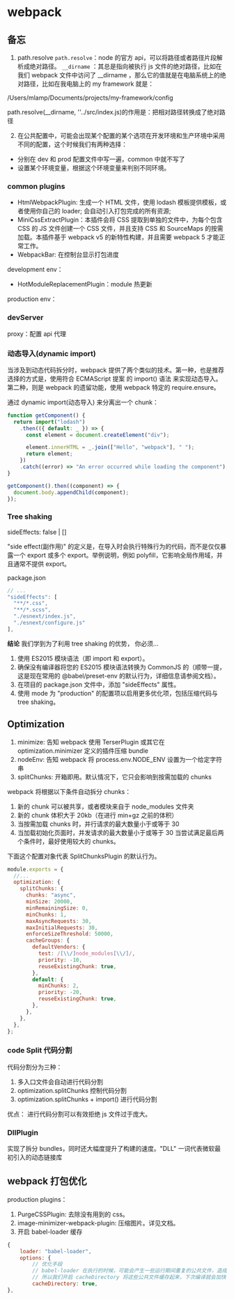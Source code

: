 # webpack

## 备忘

1. path.resolve
   `path.resolve`：node 的官方 api，可以将路径或者路径片段解析成绝对路径。
   `__dirname` ：其总是指向被执行 js 文件的绝对路径，比如在我们 webpack 文件中访问了 \_\_dirname ，那么它的值就是在电脑系统上的绝对路径，比如在我电脑上的 my framework 就是：

/Users/mlamp/Documents/projects/my-framework/config

path.resolve(\_\_dirname, ''../src/index.js)的作用是：把相对路径转换成了绝对路径

2. 在公共配置中，可能会出现某个配置的某个选项在开发环境和生产环境中采用不同的配置，这个时候我们有两种选择：

- 分别在 dev 和 prod 配置文件中写一遍，common 中就不写了
- 设置某个环境变量，根据这个环境变量来判别不同环境。

### common plugins

- HtmlWebpackPlugin: 生成一个 HTML 文件，使用 lodash 模板提供模板，或者使用你自己的 loader; 会自动引入打包完成的所有资源;
- MiniCssExtractPlugin：本插件会将 CSS 提取到单独的文件中，为每个包含 CSS 的 JS 文件创建一个 CSS 文件，并且支持 CSS 和 SourceMaps 的按需加载。本插件基于 webpack v5 的新特性构建，并且需要 webpack 5 才能正常工作。
- WebpackBar: 在控制台显示打包进度

development env：

- HotModuleReplacementPlugin：module 热更新

production env：

### devServer

proxy：配置 api 代理

### 动态导入(dynamic import)

当涉及到动态代码拆分时，webpack 提供了两个类似的技术。第一种，也是推荐选择的方式是，使用符合 ECMAScript 提案 的 import() 语法 来实现动态导入。第二种，则是 webpack 的遗留功能，使用 webpack 特定的 require.ensure。

通过 dynamic import(动态导入) 来分离出一个 chunk：

```javascript
function getComponent() {
  return import("lodash")
    .then(({ default: _ }) => {
      const element = document.createElement("div");

      element.innerHTML = _.join(["Hello", "webpack"], " ");
      return element;
    })
    .catch((error) => "An error occurred while loading the component");
}

getComponent().then((component) => {
  document.body.appendChild(component);
});
```

### Tree shaking

sideEffects: false | []

"side effect(副作用)" 的定义是，在导入时会执行特殊行为的代码，而不是仅仅暴露一个 export 或多个 export。举例说明，例如 polyfill，它影响全局作用域，并且通常不提供 export。

package.json

```javascript
// ...
"sideEffects": [
  "**/*.css",
  "**/*.scss",
  "./esnext/index.js",
  "./esnext/configure.js"
],
```

**结论**
我们学到为了利用 tree shaking 的优势， 你必须...

1. 使用 ES2015 模块语法（即 import 和 export）。
2. 确保没有编译器将您的 ES2015 模块语法转换为 CommonJS 的（顺带一提，这是现在常用的 @babel/preset-env 的默认行为，详细信息请参阅文档）。
3. 在项目的 package.json 文件中，添加 "sideEffects" 属性。
4. 使用 mode 为 "production" 的配置项以启用更多优化项，包括压缩代码与 tree shaking。

## Optimization

1. minimize: 告知 webpack 使用 TerserPlugin 或其它在 optimization.minimizer 定义的插件压缩 bundle
2. nodeEnv: 告知 webpack 将 process.env.NODE_ENV 设置为一个给定字符串
3. splitChunks: 开箱即用。默认情况下，它只会影响到按需加载的 chunks

webpack 将根据以下条件自动拆分 chunks：

1. 新的 chunk 可以被共享，或者模块来自于 node_modules 文件夹
2. 新的 chunk 体积大于 20kb（在进行 min+gz 之前的体积）
3. 当按需加载 chunks 时，并行请求的最大数量小于或等于 30
4. 当加载初始化页面时，并发请求的最大数量小于或等于 30
   当尝试满足最后两个条件时，最好使用较大的 chunks。

下面这个配置对象代表 SplitChunksPlugin 的默认行为。

```javascript
module.exports = {
  //...
  optimization: {
    splitChunks: {
      chunks: "async",
      minSize: 20000,
      minRemainingSize: 0,
      minChunks: 1,
      maxAsyncRequests: 30,
      maxInitialRequests: 30,
      enforceSizeThreshold: 50000,
      cacheGroups: {
        defaultVendors: {
          test: /[\\/]node_modules[\\/]/,
          priority: -10,
          reuseExistingChunk: true,
        },
        default: {
          minChunks: 2,
          priority: -20,
          reuseExistingChunk: true,
        },
      },
    },
  },
};
```

### code Split 代码分割

代码分割分为三种：

1. 多入口文件会自动进行代码分割
2. optimization.splitChunks 控制代码分割
3. optimization.splitChunks + import() 进行代码分割

优点： 进行代码分割可以有效拒绝 js 文件过于庞大。

### DllPlugin
实现了拆分 bundles，同时还大幅度提升了构建的速度。"DLL" 一词代表微软最初引入的动态链接库

## webpack 打包优化

production plugins：

1. PurgeCSSPlugin: 去除没有用到的 css。
2. image-minimizer-webpack-plugin: 压缩图片。详见文档。
3. 开启 babel-loader 缓存

```javascript
{
    loader: "babel-loader",
    options: {
        // 优化手段
        // babel-loader 在执行的时候，可能会产生一些运行期间重复的公共文件，造成代码体积大冗余，同时也会减慢编译效率，
        // 所以我们开启 cacheDirectory 将这些公共文件缓存起来，下次编译就会加快很多
        cacheDirectory: true,
},
```
